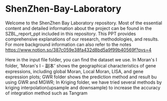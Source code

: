 # ShenZhen-Bay-Laboratory
Welcome to the ShenZhen Bay Laboratory repository. Most of the essential content and detailed information about the project can be found in the SZBL_report_ppt included in this repository. This PPT provides comprehensive explanations of our research, methodologies, and results. For more background information can also refer to the notes https://www.notion.so/387c059e38fa432d8bd5a9f99b40569f?pvs=4

Here in the input file folder, you can find the dataset we use. In Moran's I folder, 'Moran's I - 副本' shows the geographical characteristics of gene expressions, including global Moran, Local Moran, LISA, and gene expression plots; GWR folder shows the prediction method and result bu using GWR and MGWR; In Kriging folder, we have tried several methods by kriging interpolation(upsample and downsample) to increase the accuracy of integration method such as Tangram 
